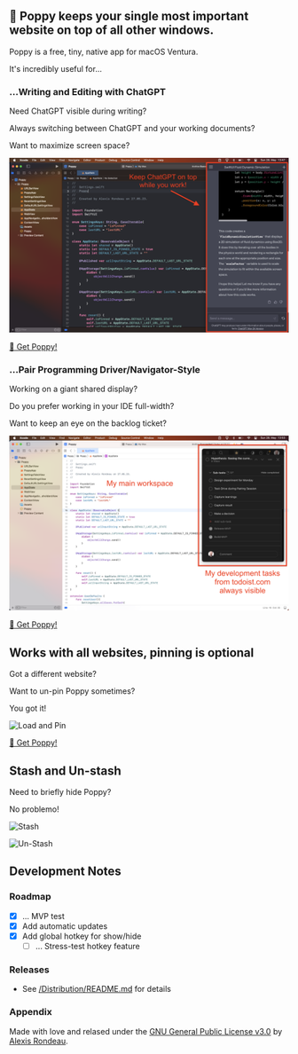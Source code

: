 ## 🎉 Poppy keeps your single most important website on top of all other windows.

Poppy is a free, tiny, native app for macOS Ventura. 

It's incredibly useful for...

### ...Writing and Editing with ChatGPT

Need ChatGPT visible during writing?

Always switching between ChatGPT and your working documents?

Want to maximize screen space?

![ChatGPT](./chatgpt.png)

[🎁 Get Poppy!](https://github.com/akaalias/poppy/releases/latest/download/Poppy.dmg)

### ...Pair Programming Driver/Navigator-Style

Working on a giant shared display?

Do you prefer working in your IDE full-width?

Want to keep an eye on the backlog ticket?

![Todoist](./todoist.png)

[🎁 Get Poppy!](https://github.com/akaalias/poppy/releases/latest/download/Poppy.dmg)

## Works with all websites, pinning is optional

Got a different website? 

Want to un-pin Poppy sometimes?

You got it!

![Load and Pin](./load-and-pin.png)

[🎁 Get Poppy!](https://github.com/akaalias/poppy/releases/latest/download/Poppy.dmg)

## Stash and Un-stash

Need to briefly hide Poppy?

No problemo!

![Stash](./stash.png)

![Un-Stash](./unstash.png)

## Development Notes

### Roadmap

- [x] ... MVP test
- [x] Add automatic updates
- [x] Add global hotkey for show/hide
  - [ ] ... Stress-test hotkey feature

### Releases

- See [/Distribution/README.md](/Distribution/README.md) for details

### Appendix

Made with love and relased under the [GNU General Public License v3.0](https://github.com/akaalias/Poppy/blob/main/LICENSE) by [Alexis Rondeau](https://alexisrondeau.me).
